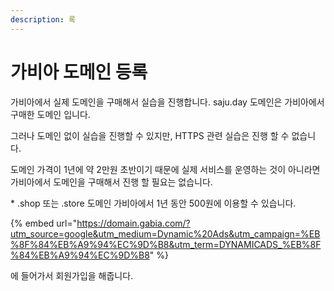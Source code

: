```yaml
---
description: 록
---
```


# 가비아 도메인 등록



가비아에서 실제 도메인을 구매해서 실습을 진행합니다. saju.day 도메인은 가비아에서 구매한 도메인 입니다.&#x20;

그러나 도메인 없이 실습을 진행할 수 있지만, HTTPS 관련 실습은 진행 할 수 없습니다.

도메인 가격이 1년에 약 2만원 초반이기 때문에 실제 서비스를 운영하는 것이 아니라면 가비아에서 도메인을 구매해서 진행 할 필요는 없습니다.

\* .shop 또는 .store 도메인 가비아에서 1년 동안 500원에 이용할 수 있습니다.&#x20;



{% embed url="https://domain.gabia.com/?utm_source=google&utm_medium=Dynamic%20Ads&utm_campaign=%EB%8F%84%EB%A9%94%EC%9D%B8&utm_term=DYNAMICADS_%EB%8F%84%EB%A9%94%EC%9D%B8" %}

에 들어가서 회원가입을 해줍니다.

